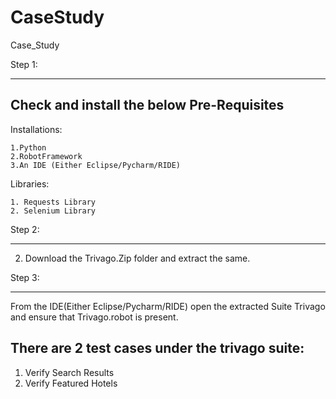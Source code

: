 # CaseStudy
Case_Study


Step 1:
************
Check and install the below Pre-Requisites
-----------------------

Installations:

	1.Python
	2.RobotFramework
	3.An IDE (Either Eclipse/Pycharm/RIDE)
	
Libraries:
	
	1. Requests Library
	2. Selenium Library

Step 2:
************
2. Download the Trivago.Zip folder and extract the same.

Step 3:
************

From the IDE(Either Eclipse/Pycharm/RIDE) open the extracted Suite Trivago and ensure that Trivago.robot is present.

There are 2 test cases under the trivago suite:
-----------------------------------------------

1. Verify Search Results 
2. Verify Featured Hotels
